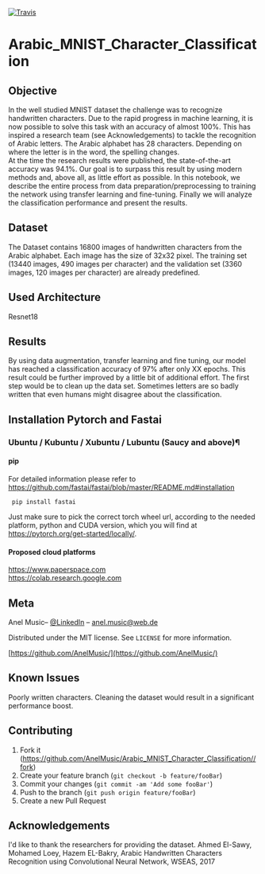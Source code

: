 [![Travis](https://img.shields.io/badge/language-Python-red.svg)]()

# Arabic_MNIST_Character_Classification
## Objective
In the well studied MNIST dataset the challenge was to recognize handwritten characters. Due to the rapid progress in machine learning, it is now possible to solve this task with an accuracy of almost 100%. This has inspired a research team (see Acknowledgements) to tackle the recognition of Arabic letters. The Arabic alphabet has 28 characters. Depending on where the letter is in the word, the spelling changes. 
<br>
At the time the research results were published, the state-of-the-art accuracy was 94.1%.
Our goal is to surpass this result by using modern methods and, above all, as little effort as possible.
In this notebook, we describe the entire process from data preparation/preprocessing to training the network using transfer learning and fine-tuning. Finally we will analyze the classification performance and present the results. 

## Dataset
The Dataset contains 16800 images of handwritten characters from the Arabic alphabet. Each image has the size of 32x32 pixel. 
The training set (13440 images, 490 images per character) and the validation set (3360 images, 120 images per character) are already predefined.

## Used Architecture
Resnet18 

## Results
By using data augmentation, transfer learning and fine tuning, our model has reached a classification accuracy of 97% after only XX epochs. This result could be further improved by a little bit of additional effort. The first step would be to clean up the data set. Sometimes letters are so badly written that even humans might disagree about the classification.

## Installation Pytorch and Fastai

### Ubuntu / Kubuntu / Xubuntu / Lubuntu (Saucy and above)¶
#### pip
For detailed information please refer to https://github.com/fastai/fastai/blob/master/README.md#installation
     
     pip install fastai


Just make sure to pick the correct torch wheel url, according to the needed platform, python and CUDA version, which you will find at https://pytorch.org/get-started/locally/.

#### Proposed cloud platforms
https://www.paperspace.com<br>
https://colab.research.google.com

## Meta

Anel Music– [@LinkedIn](https://www.linkedin.com/in/anelmusic/) – anel.music@web.de

Distributed under the MIT license. See ``LICENSE`` for more information.

[https://github.com/AnelMusic/](https://github.com/AnelMusic/)

## Known Issues
Poorly written characters. Cleaning the dataset would result in a significant performance boost.

## Contributing

1. Fork it (<https://github.com/AnelMusic/Arabic_MNIST_Character_Classification//fork>)
2. Create your feature branch (`git checkout -b feature/fooBar`)
3. Commit your changes (`git commit -am 'Add some fooBar'`)
4. Push to the branch (`git push origin feature/fooBar`)
5. Create a new Pull Request

## Acknowledgements
I'd like to thank the researchers for providing the dataset.
Ahmed El-Sawy, Mohamed Loey, Hazem EL-Bakry, Arabic Handwritten Characters Recognition using Convolutional Neural Network, WSEAS, 2017
